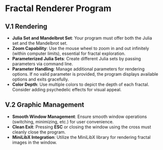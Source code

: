 # Fractal Renderer Program

## V.1 Rendering
- **Julia Set and Mandelbrot Set**: Your program must offer both the Julia set and the Mandelbrot set.
- **Zoom Capability**: Use the mouse wheel to zoom in and out infinitely (within computer limits), essential for fractal exploration.
- **Parameterized Julia Sets**: Create different Julia sets by passing parameters via command line.
- **Parameter Handling**: Manage additional parameters for rendering options. If no valid parameter is provided, the program displays available options and exits gracefully.
- **Color Depth**: Use multiple colors to depict the depth of each fractal. Consider adding psychedelic effects for visual appeal.

## V.2 Graphic Management
- **Smooth Window Management**: Ensure smooth window operations (switching, minimizing, etc.) for user convenience.
- **Clean Exit**: Pressing **ESC** or closing the window using the cross must cleanly close the program.
- **MiniLibX Integration**: Utilize the MiniLibX library for rendering fractal images in the window.

